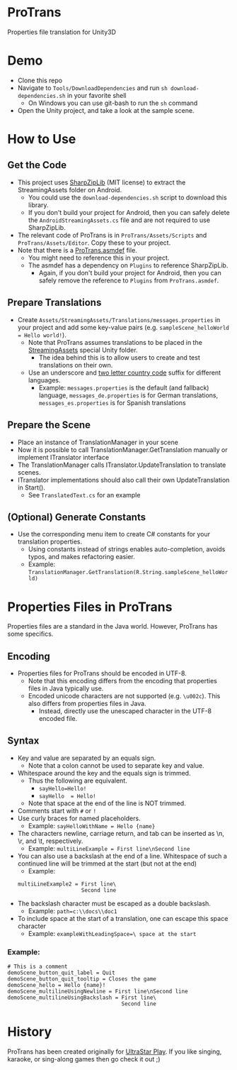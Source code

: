 # ProTrans
Properties file translation for Unity3D

# Demo
- Clone this repo
- Navigate to `Tools/DownloadDependencies` and run `sh download-dependencies.sh` in your favorite shell
    - On Windows you can use git-bash to run the `sh` command
- Open the Unity project, and take a look at the sample scene.

# How to Use

## Get the Code

- This project uses [SharpZipLib](https://github.com/icsharpcode/SharpZipLib) (MIT license) to extract the StreamingAssets folder on Android.
    - You could use the `download-dependencies.sh` script to download this library.
    - If you don't build your project for Android, then you can safely delete the `AndroidStreamingAssets.cs` file and are not required to use SharpZipLib.
- The relevant code of ProTrans is in `ProTrans/Assets/Scripts` and `ProTrans/Assets/Editor`. Copy these to your project.
- Note that there is a [ProTrans.asmdef](https://docs.unity3d.com/Manual/cus-asmdef.html) file.
    - You might need to reference this in your project.
    - The asmdef has a dependency on `Plugins` to reference SharpZipLib.
        - Again, if you don't build your project for Android, then you can safely remove the reference to `Plugins` from `ProTrans.asmdef`.

## Prepare Translations
- Create `Assets/StreamingAssets/Translations/messages.properties` in your project and add some key-value pairs (e.g. `sampleScene_helloWorld = Hello world!`).
    - Note that ProTrans assumes translations to be placed in the [StreamingAssets](https://docs.unity3d.com/Manual/StreamingAssets.html) special Unity folder.
        - The idea behind this is to allow users to create and test translations on their own.
    - Use an underscore and [two letter country code](https://en.wikipedia.org/wiki/ISO_3166-1_alpha-2) suffix for different languages.
        - Example: `messages.properties` is the default (and fallback) language, `messages_de.properties` is for German translations, `messages_es.properties` is for Spanish translations

## Prepare the Scene
- Place an instance of TranslationManager in your scene
- Now it is possible to call TranslationManager.GetTranslation manually or implement ITranslator interface
- The TranslationManager calls ITranslator.UpdateTranslation to translate scenes.
- ITranslator implementations should also call their own UpdateTranslation in Start().
    - See `TranslatedText.cs` for an example

## (Optional) Generate Constants
- Use the corresponding menu item to create C# constants for your translation properties.
    - Using constants instead of strings enables auto-completion, avoids typos, and makes refactoring easier.
    - Example: `TranslationManager.GetTranslation(R.String.sampleScene_helloWorld)`

# Properties Files in ProTrans

Properties files are a standard in the Java world.
However, ProTrans has some specifics.

## Encoding
- Properties files for ProTrans should be encoded in UTF-8.
    - Note that this encoding differs from the encoding that properties files in Java typically use.
    - Encoded unicode characters are not supported (e.g. `\u002c`). This also differs from properties files in Java.
        - Instead, directly use the unescaped character in the UTF-8 encoded file.

## Syntax
- Key and value are separated by an equals sign.
    - Note that a colon cannot be used to separate key and value.
- Whitespace around the key and the equals sign is trimmed.
    - Thus the following are equivalent.
        - `sayHello=Hello!`
        - `sayHello  = Hello!`
    - Note that space at the end of the line is NOT trimmed.
- Comments start with `#` or `!`
- Use curly braces for named placeholders.
    - Example: `sayHelloWithName = Hello {name}`
- The characters newline, carriage return, and tab can be inserted as \n, \r, and \t, respectively.
    - Example: `multiLineExample = First line\nSecond line`
- You can also use a backslash at the end of a line. Whitespace of such a continued line will be trimmed at the start (but not at the end)
    - Example:
    ```
    multiLineExample2 = First line\
                        Second line
    ```
- The backslash character must be escaped as a double backslash.
    - Example: `path=c:\\docs\\doc1`
- To include space at the start of a translation, one can escape this space character
    - Example: `exampleWithLeadingSpace=\ space at the start`

### Example:
```
# This is a comment
demoScene_button_quit_label = Quit
demoScene_button_quit_tooltip = Closes the game
demoScene_hello = Hello {name}!
demoScene_multilineUsingNewline = First line\nSecond line
demoScene_multilineUsingBackslash = First line\
                                    Second line
```

# History
ProTrans has been created originally for [UltraStar Play](https://github.com/UltraStar-Deluxe/Play).
If you like singing, karaoke, or sing-along games then go check it out ;)